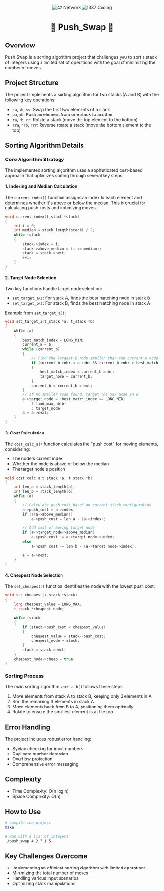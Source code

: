 <p align="center"> 
<img src="https://img.shields.io/badge/42-Network-black?style=for-the-badge&logo=data:image/png;base64,iVBORw0KGgoAAAANSUhEUgAAABAAAAAQCAYAAAAf8/9hAAAACXBIWXMAAAsTAAALEwEAmpwYAAABiElEQVQ4y2NgGFQggv//CSgoKCgqKioqKSkpKSkpffz48f///f8P0tjR0VHe3t5e29zcXNLc3FzS2NhY0tDQUNLQ0FDS1NRc0traurS1tXVpW1vb0tbW1qVtbW1L29vbl7a3ty9tb29f2tHRsbSjo2Npe3v70s7OzqWdnZ1LBwYGlw4ODi4dGhpaOjQ0tHRkZGTp6Ojo0rGxsaVjY2NLx8fHl46Pjy8dHx9fOjExsXRycnLpzMzM0llg8D8K//37R/Dv3z+Cv3//Evz//5/g+/cfBP/+/Sf4/v0nwe/fvwm+ff9F8OfPX4Kf\n P34T/Pz5i+Dnz98Ev3//Ifj9+y/Bn/2/gAr+ATX+hCr+AVWAqQAW+APU8Aeo4R9Qw19QDf+BGv4BNfwDavgH1PAPqOEfUMM/oIZ/QA3/gBr+ATX8A2r4B9TwD6jhH1DDH6CGf0AN/4Aa/gE1/ANq+AfU8A+o4R9Qwz+ghn9ADf+AGv4BNfwDavgH1PAPqOEfUMM/oIZ/QA3/gBoYAABhKkjR0SIEzwAAAABJRU5ErkJggg==" alt="42 Network"> 
<img src="https://img.shields.io/badge/1337-Coding-green?style=for-the-badge&logo=data:image/png;base64,iVBORw0KGgoAAAANSUhEUgAAABAAAAAQCAYAAAAf8/9hAAAACXBIWXMAAAsTAAALEwEAmpwYAAABiElEQVQ4y2NgGFQggv//CSgoKCgqKioqKSkpKSkpffz48f///f8P0tjR0VHe3t5e29zcXNLc3FzS2NhY0tDQUNLQ0FDS1NRc0traurS1tXVpW1vb0tbW1qVtbW1L29vbl7a3ty9tb29f2tHRsbSjo2Npe3v70s7OzqWdnZ1LBwYGlw4ODi4dGhpaOjQ0tHRkZGTp6Ojo0rGxsaVjY2NLx8fHl46Pjy8dHx9fOjExsXRycnLpzMzM0llg8D8K//37R/Dv3z+Cv3//Evz//5/g+/cfBP/+/Sf4/v0nwe/fvwm+ff9F8OfPX4Kf\n P34T/Pz5i+Dnz98Ev3//Ifj9+y/Bn/2/gAr+ATX+hCr+AVWAqQAW+APU8Aeo4R9Qw19QDf+BGv4BNfwDavgH1PAPqOEfUMM/oIZ/QA3/gBr+ATX8A2r4B9TwD6jhH1DDH6CGf0AN/4Aa/gE1/ANq+AfU8A+o4R9Qwz+ghn9ADf+AGv4BNfwDavgH1PAPqOEfUMM/oIZ/QA3/gBoYAABhKkjR0SIEzwAAAABJRU5ErkJggg==" alt="1337 Coding"> 
</p> 
<h1 align="center">🚀 Push_Swap 🚀</h1> 


## Overview
Push Swap is a sorting algorithm project that challenges you to sort a stack of integers using a limited set of operations with the goal of minimizing the number of moves.

## Project Structure
The project implements a sorting algorithm for two stacks (A and B) with the following key operations:
- `sa`, `sb`, `ss`: Swap the first two elements of a stack
- `pa`, `pb`: Push an element from one stack to another
- `ra`, `rb`, `rr`: Rotate a stack (move the top element to the bottom)
- `rra`, `rrb`, `rrr`: Reverse rotate a stack (move the bottom element to the top)

## Sorting Algorithm Details

### Core Algorithm Strategy
The implemented sorting algorithm uses a sophisticated cost-based approach that optimizes sorting through several key steps:

#### 1. Indexing and Median Calculation
The `current_index()` function assigns an index to each element and determines whether it's above or below the median. This is crucial for calculating push costs and optimizing moves.

```c
void current_index(t_stack *stack)
{
    int i = 0;
    int median = stack_length(stack) / 2;
    while (stack)
    {
        stack->index = i;
        stack->above_median = (i <= median);
        stack = stack->next;
        ++i;
    }
}
```

#### 2. Target Node Selection
Two key functions handle target node selection:
- `set_target_a()`: For stack A, finds the best matching node in stack B
- `set_target_b()`: For stack B, finds the best matching node in stack A

Example from `set_target_a()`:
```c
void set_target_a(t_stack *a, t_stack *b)
{
    while (a)
    {
        best_match_index = LONG_MIN;
        current_b = b;
        while (current_b)
        {
            // Find the largest B node smaller than the current A node
            if (current_b->nbr < a->nbr && current_b->nbr > best_match_index)
            {
                best_match_index = current_b->nbr;
                target_node = current_b;
            }
            current_b = current_b->next;
        }
        // If no smaller node found, target the max node in B
        a->target_node = (best_match_index == LONG_MIN) 
            ? find_max_nb(b) 
            : target_node;
        a = a->next;
    }
}
```

#### 3. Cost Calculation
The `cost_calc_a()` function calculates the "push cost" for moving elements, considering:
- The node's current index
- Whether the node is above or below the median
- The target node's position

```c
void cost_calc_a(t_stack *a, t_stack *b)
{
    int len_a = stack_length(a);
    int len_b = stack_length(b);
    while (a)
    {
        // Calculate push cost based on current stack configuration
        a->push_cost = a->index;
        if (!(a->above_median))
            a->push_cost = len_a - (a->index);
        
        // Add cost of moving target node
        if (a->target_node->above_median)
            a->push_cost += a->target_node->index;
        else
            a->push_cost += len_b - (a->target_node->index);
        
        a = a->next;
    }
}
```

#### 4. Cheapest Node Selection
The `set_cheapest()` function identifies the node with the lowest push cost:

```c
void set_cheapest(t_stack *stack)
{
    long cheapest_value = LONG_MAX;
    t_stack *cheapest_node;
    
    while (stack)
    {
        if (stack->push_cost < cheapest_value)
        {
            cheapest_value = stack->push_cost;
            cheapest_node = stack;
        }
        stack = stack->next;
    }
    cheapest_node->cheap = true;
}
```

### Sorting Process
The main sorting algorithm `sort_a_b()` follows these steps:
1. Move elements from stack A to stack B, keeping only 3 elements in A
2. Sort the remaining 3 elements in stack A
3. Move elements back from B to A, positioning them optimally
4. Rotate to ensure the smallest element is at the top

## Error Handling
The project includes robust error handling:
- Syntax checking for input numbers
- Duplicate number detection
- Overflow protection
- Comprehensive error messaging

## Complexity
- Time Complexity: O(n log n)
- Space Complexity: O(n)

## How to Use
```bash
# Compile the project
make

# Run with a list of integers
./push_swap 4 2 7 1 5
```

## Key Challenges Overcome
- Implementing an efficient sorting algorithm with limited operations
- Minimizing the total number of moves
- Handling various input scenarios
- Optimizing stack manipulations

